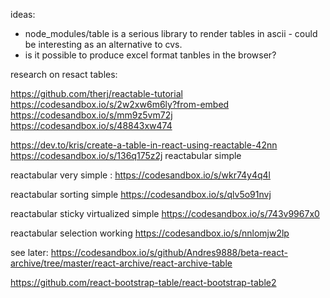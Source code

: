 ideas:

 * node_modules/table is a serious library to render tables in ascii - could be interesting as an alternative to cvs.
 * is it possible to produce excel format tanbles in the browser?


research on resact tables:

https://github.com/therj/reactable-tutorial
https://codesandbox.io/s/2w2xw6m6ly?from-embed
https://codesandbox.io/s/mm9z5vm72j
https://codesandbox.io/s/48843xw474

https://dev.to/kris/create-a-table-in-react-using-reactable-42nn
https://codesandbox.io/s/136q175z2j reactabular simple

reactabular very simple : https://codesandbox.io/s/wkr74y4q4l

reactabular sorting simple https://codesandbox.io/s/qlv5o91nvj

reactabular sticky virtualized simple https://codesandbox.io/s/743v9967x0

reactabular selection working  https://codesandbox.io/s/nnlomjw2lp


see later: https://codesandbox.io/s/github/Andres9888/beta-react-archive/tree/master/react-archive/react-archive-table


https://github.com/react-bootstrap-table/react-bootstrap-table2
